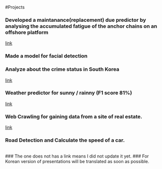 #Projects

### Developed a maintanance(replacement) due predictor by analysing the accumulated fatigue of the anchor chains on an offshore platform
[link](https://github.com/GhyunOh/Project/tree/main/Baron)

### Made a model for facial detection

### Analyze about the crime status in South Korea
[link](https://github.com/GhyunOh/Project/tree/main/Crime)

### Weather predictor for sunny / rainny (F1 score 81%)
[link](https://github.com/GhyunOh/Project/tree/main/Weather)

### Web Crawling for gaining data from a site of real estate.
[link](https://github.com/GhyunOh/Project/tree/main/R_Project)

### Road Detection and Calculate the speed of a car.
<br>
### The one does not has a link means I did not update it yet.
### For Korean version of presentations will be translated as soon as possible.
